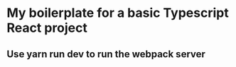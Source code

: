 # My boilerplate for a basic Typescript React project

## Use yarn run dev to run the webpack server
